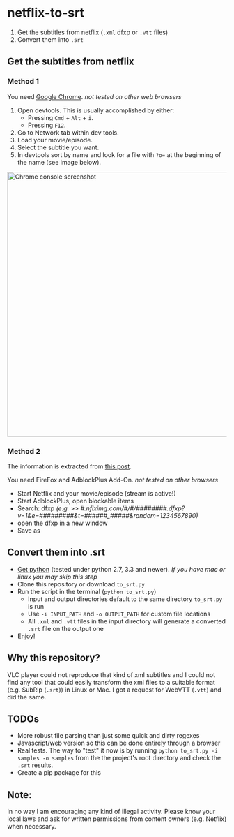 # netflix-to-srt
1. Get the subtitles from netflix (`.xml` dfxp or `.vtt` files)
2. Convert them into `.srt`

## Get the subtitles from netflix
### Method 1
You need [Google Chrome](https://www.google.com/chrome/browser/desktop/). *not tested on other web browsers*

1. Open devtools. This is usually accomplished by either:
    - Pressing `Cmd` + `Alt` + `i`.
    - Pressing `F12`.
2. Go to Network tab within dev tools.
3. Load your movie/episode.
4. Select the subtitle you want.
5. In devtools sort by name and look for a file with `?o=` at the beginning of the name (see image below).

<img src="https://github.com/isaacbernat/netflix-to-srt/blob/master/chrome_console.png?raw=true" alt="Chrome console screenshot" width="557px" height="607px">

### Method 2
The information is extracted from [this post](http://forum.opensubtitles.org/viewtopic.php?t=15141).

You need FireFox and AdblockPlus Add-On. *not tested on other browsers*
- Start Netflix and your movie/episode (stream is active!)
- Start AdblockPlus, open blockable items
- Search: dfxp *(e.g. >> #.nflximg.com/#/#/########.dfxp?v=1&e=#########&t=######_#####&random=1234567890)*
- open the dfxp in a new window
- Save as

## Convert them into .srt
- [Get python](https://www.python.org/downloads/) (tested under python 2.7, 3.3 and newer). *If you have mac or linux you may skip this step*
- Clone this repository or download `to_srt.py`
- Run the script in the terminal (`python to_srt.py`)
  - Input and output directories default to the same directory `to_srt.py` is run
  - Use `-i INPUT_PATH` and `-o OUTPUT_PATH` for custom file locations
  - All `.xml` and `.vtt` files in the input directory will generate a converted `.srt` file on the output one
- Enjoy!

## Why this repository?
VLC player could not reproduce that kind of xml subtitles and I could not find any tool that could easily transform the xml files to a suitable format (e.g. SubRip (`.srt`)) in Linux or Mac. I got a request for WebVTT (`.vtt`) and did the same.

## TODOs
- More robust file parsing than just some quick and dirty regexes
- Javascript/web version so this can be done entirely through a browser
- Real tests. The way to "test" it now is by running `python to_srt.py -i samples -o samples` from the the project's root directory and check the `.srt` results.
- Create a pip package for this

## Note:
In no way I am encouraging any kind of illegal activity. Please know your local laws and ask for written permissions from content owners (e.g. Netflix) when necessary.
